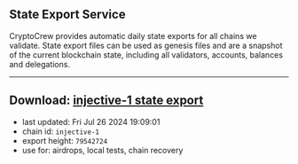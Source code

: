## State Export Service
CryptoCrew provides automatic daily state exports for all chains we validate. State export files can be used as genesis files and are a snapshot of the current blockchain state, including all validators, accounts, balances and delegations.

---
**Download: [injective-1 state export](https://dl-eu2.ccvalidators.com/SERVICE/injective/injective-1_export_79542724.json)**
---

- last updated: Fri Jul 26 2024 19:09:01
- chain id: `injective-1`
- export height: `79542724`
- use for: airdrops, local tests, chain recovery
